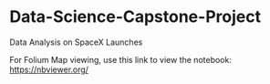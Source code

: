 # Data-Science-Capstone-Project
Data Analysis on SpaceX Launches

For Folium Map viewing, use this link to view the notebook:
https://nbviewer.org/
